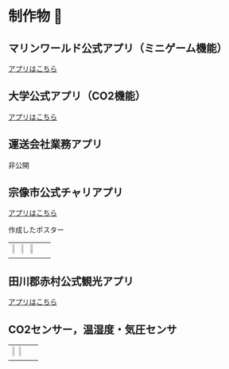 # 制作物 🦖
## マリンワールド公式アプリ（ミニゲーム機能）
[アプリはこちら](https://apps.apple.com/jp/app/%E3%83%9E%E3%83%AA%E3%83%B3%E3%83%AF%E3%83%BC%E3%83%AB%E3%83%89%E6%B5%B7%E3%81%AE%E4%B8%AD%E9%81%93/id1522882723)
## 大学公式アプリ（CO2機能）
[アプリはこちら](https://apps.apple.com/jp/app/ksu-%E4%B9%9D%E5%B7%9E%E7%94%A3%E6%A5%AD%E5%A4%A7%E5%AD%A6/id702774515)
## 運送会社業務アプリ
非公開
## 宗像市公式チャリアプリ
[アプリはこちら](https://apps.apple.com/jp/app/%E3%82%80%E3%81%AA%E3%83%81%E3%83%A3%E3%83%AA/id6504354006)


<table>
  <tr>
  作成したポスター
    <td>
      <img src="https://github.com/user-attachments/assets/9b440371-c77e-434f-9212-df2889f53aff" width="20%">
      <img src="https://github.com/user-attachments/assets/68284372-c076-4572-8eba-f220752d35ca" width="20%">
      <img src="https://github.com/user-attachments/assets/b2f737a5-7635-4e1f-8f7b-1d367683bdd9" width="28%">
    </td>
  </tr>
</table>


## 田川郡赤村公式観光アプリ
[アプリはこちら](https://apps.apple.com/jp/app/akamura-%E7%A6%8F%E5%B2%A1%E7%9C%8C%E7%94%B0%E5%B7%9D%E9%83%A1%E8%B5%A4%E6%9D%91/id938033738)

## CO2センサー，温湿度・気圧センサ
<table>
  <tr>
    <td>
      <img src="https://github.com/user-attachments/assets/8f08fa68-195a-4c01-8a74-f326eeb12910" width="20%">
      <img src="https://github.com/user-attachments/assets/57a130e3-b801-456c-a514-8ac7e39d3fc9" width="20%">
    </td>
  </tr>
</table>


<!--
**k19rs003/k19rs003** is a ✨ _special_ ✨ repository because its `README.md` (this file) appears on your GitHub profile.

Here are some ideas to get you started:

- 🔭 I’m currently working on ...
- 🌱 I’m currently learning ...
- 👯 I’m looking to collaborate on ...
- 🤔 I’m looking for help with ...
- 💬 Ask me about ...
- 📫 How to reach me: ...
- 😄 Pronouns: ...
- ⚡ Fun fact: ...
-->
